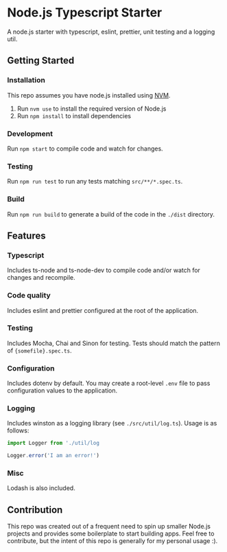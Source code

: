 # Node.js Typescript Starter

A node.js starter with typescript, eslint, prettier, unit testing and a logging util.

## Getting Started

### Installation

This repo assumes you have node.js installed using [NVM](https://github.com/nvm-sh/nvm).

1. Run `nvm use` to install the required version of Node.js
2. Run `npm install` to install dependencies

### Development

Run `npm start` to compile code and watch for changes.

### Testing

Run `npm run test` to run any tests matching `src/**/*.spec.ts`.

### Build

Run `npm run build` to generate a build of the code in the `./dist` directory.

## Features

### Typescript

Includes ts-node and ts-node-dev to compile code and/or watch for changes and recompile.

### Code quality

Includes eslint and prettier configured at the root of the application.

### Testing

Includes Mocha, Chai and Sinon for testing. Tests should match the pattern of `{somefile}.spec.ts`.

### Configuration

Includes dotenv by default. You may create a root-level `.env` file to pass configuration values to the application.

### Logging

Includes winston as a logging library (see `./src/util/log.ts`). Usage is as follows:

```typescript
import Logger from './util/log

Logger.error('I am an error!')
```

### Misc

Lodash is also included.

## Contribution

This repo was created out of a frequent need to spin up smaller Node.js projects and provides some boilerplate to start building apps. Feel free to contribute, but the intent of this repo is generally for my personal usage :).

